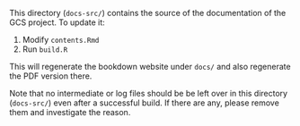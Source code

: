 This directory (`docs-src/`) contains the source of the documentation of the GCS project. To update it:

1. Modify `contents.Rmd`
2. Run `build.R`

This will regenerate the bookdown website under `docs/` and also regenerate the PDF version there.

Note that no intermediate or log files should be be left over in this directory (`docs-src/`) even after a successful build. If there are any, please remove them and investigate the reason.
